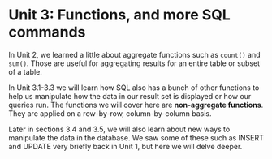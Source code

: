 # Unit 3: Functions, and more SQL commands

In Unit 2, we learned a little about aggregate functions such as ```count()``` and ```sum()```. 
Those are useful for aggregating results for an entire table or subset of a table. 


In Unit 3.1-3.3 we will learn how SQL also has a bunch of other functions to help us manipulate how the data in our 
result set is displayed or how our queries run. The functions we will cover here are 
**non-aggregate functions**. They are applied on a row-by-row, column-by-column basis.

Later in sections 3.4 and 3.5, we will also learn about new ways to manipulate the data in the database. We saw 
some of these such as INSERT and UPDATE very briefly back in Unit 1, but here we will delve deeper.
